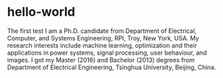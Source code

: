 # hello-world
The first test
I am a Ph.D. candidate from Department of Electrical, Computer, and Systems Engineering, RPI, Troy, New York, USA. My research interests include machine learning, optimization and their applications in power systems, signal processing, user behaviour, and images. I got my Master (2016) and Bachelor (2013) degrees from Department of Electrical Engineering, Tsinghua University, Beijing, China.
